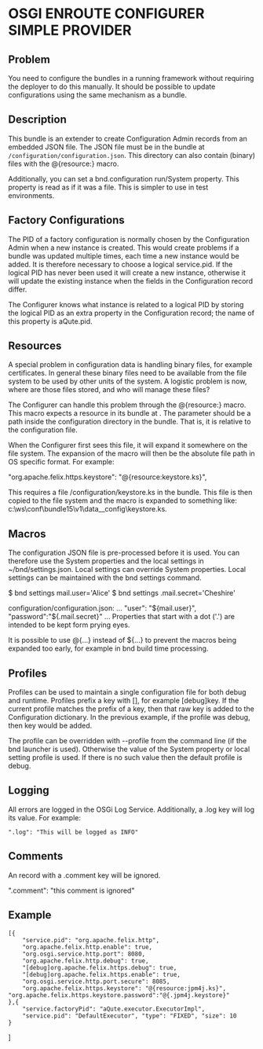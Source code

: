 # OSGI ENROUTE CONFIGURER SIMPLE PROVIDER

## Problem

You need to configure the bundles in a running framework without requiring the deployer to do this manually. It should be possible to update configurations using the same mechanism as a bundle.

## Description

This bundle is an extender to create Configuration Admin records from an embedded JSON file. The JSON file must be in the bundle at `/configuration/configuration.json`. This directory can also contain (binary) files with the @{resource:} macro.

Additionally, you can set a bnd.configuration run/System property. This property is read as if it was a file. This is simpler to use in test environments.

## Factory Configurations
The PID of a factory configuration is normally chosen by the Configuration Admin when a new instance is created. This would create problems if a bundle was updated multiple times, each time a new instance would be added. It is therefore necessary to choose a logical service.pid. If the logical PID has never been used it will create a new instance, otherwise it will update the existing instance when the fields in the Configuration record differ.

The Configurer knows what instance is related to a logical PID by storing the logical PID as an extra property in the Configuration record; the name of this property is aQute.pid.

## Resources
A special problem in configuration data is handling binary files, for example certificates. In general these binary files need to be available from the file system to be used by other units of the system. A logistic problem is now, where are those files stored, and who will manage these files?

The Configurer can handle this problem through the @{resource:<file>} macro. This macro expects a resource in its bundle at . The parameter should be a path inside the configuration directory in the bundle. That is, it is relative to the configuration file.

When the Configurer first sees this file, it will expand it somewhere on the file system. The expansion of the macro will then be the absolute file path in OS specific format. For example:

   "org.apache.felix.https.keystore":   "@{resource:keystore.ks}",
    
This requires a file /configuration/keystore.ks in the bundle. This file is then copied to the file system and the macro is expanded to something like: c:\ws\conf\bundle15\v1\data\__config\keystore.ks.

## Macros
The configuration JSON file is pre-processed before it is used. You can therefore use the System properties and the local settings in ~/bnd/settings.json. Local settings can override System properties. Local settings can be maintained with the bnd settings command.

\$ bnd settings mail.user='Alice'
\$ bnd settings .mail.secret='Cheshire'

configuration/configuration.json:
  ...
  "user": "\${mail.user}",
  "password":"\${.mail.secret}"
  ...
Properties that start with a dot ('.') are intended to be kept form prying eyes.

It is possible to use @{...} instead of \${...} to prevent the macros being expanded too early, for example in bnd build time processing.

## Profiles

Profiles can be used to maintain a single configuration file for both debug and runtime. Profiles prefix a key with [<profile>], for example [debug]key. If the current profile matches the prefix of a key, then that raw key is added to the Configuration dictionary. In the previous example, if the profile was debug, then key would be added.

The profile can be overridden with --profile from the command line (if the bnd launcher is used). Otherwise the value of the System property or local setting profile is used. If there is no such value then the default profile is debug.

## Logging

All errors are logged in the OSGi Log Service. Additionally, a .log key will log its value. For example:

	".log": "This will be logged as INFO" 

## Comments

An record with a .comment key will be ignored.

".comment": "this comment is ignored" 

## Example

	[{ 
		"service.pid": "org.apache.felix.http", 
		"org.apache.felix.http.enable": true, 
		"org.osgi.service.http.port": 8080, 
		"org.apache.felix.http.debug": true, 
		"[debug]org.apache.felix.https.debug": true, 
		"[debug]org.apache.felix.https.enable": true, 
		"org.osgi.service.http.port.secure": 8085, 
		"org.apache.felix.https.keystore": "@{resource:jpm4j.ks}", 		"org.apache.felix.https.keystore.password":"@{.jpm4j.keystore}"
	},{ 
		"service.factoryPid": "aQute.executor.ExecutorImpl", 
		"service.pid": "DefaultExecutor", "type": "FIXED", "size": 10 
	}
]

